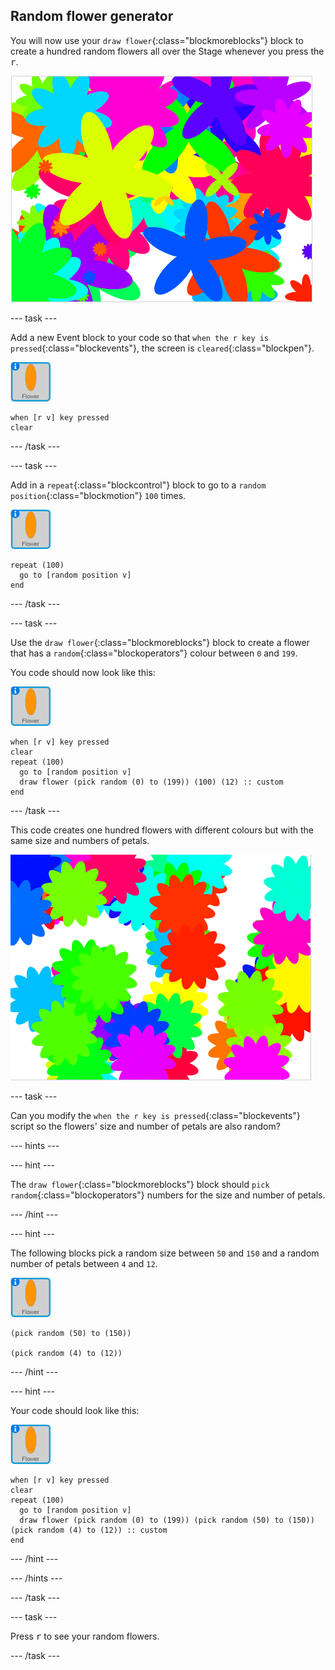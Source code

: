 ## Random flower generator

You will now use your `draw flower`{:class="blockmoreblocks"} block to create a hundred random flowers all over the Stage whenever you press the <kbd>r</kbd>.

![random flowers](images/flower-random.png)

--- task ---

Add a new Event block to your code so that `when the r key is pressed`{:class="blockevents"}, the screen is `cleared`{:class="blockpen"}.

![flower sprite](images/flower-sprite.png)

```blocks
when [r v] key pressed
clear
```

--- /task ---

--- task ---

Add in a `repeat`{:class="blockcontrol"} block to go to a `random position`{:class="blockmotion"} `100` times.

![flower sprite](images/flower-sprite.png)

```blocks
repeat (100)
  go to [random position v]
end
```

--- /task ---

--- task ---

Use the `draw flower`{:class="blockmoreblocks"} block to create a flower that has a `random`{:class="blockoperators"} colour between `0` and `199`.

You code should now look like this:

![flower sprite](images/flower-sprite.png)

```blocks
when [r v] key pressed
clear
repeat (100) 
  go to [random position v]
  draw flower (pick random (0) to (199)) (100) (12) :: custom
end
```

--- /task ---

This code creates one hundred flowers with different colours but with the same size and numbers of petals. 

![flowers just with random colours](images/flower-random-colour.png)

--- task ---

Can you modify the `when the r key is pressed`{:class="blockevents"} script so the flowers' size and number of petals are also random?

--- hints ---

--- hint ---

The `draw flower`{:class="blockmoreblocks"} block should `pick random`{:class="blockoperators"} numbers for the size and number of petals.

--- /hint ---

--- hint ---

The following blocks pick a random size between `50` and `150` and a random number of petals between `4` and `12`.

![flower sprite](images/flower-sprite.png)

```blocks
(pick random (50) to (150))

(pick random (4) to (12))
```

--- /hint ---

--- hint ---

Your code should look like this:

![flower sprite](images/flower-sprite.png)

```blocks
when [r v] key pressed
clear
repeat (100) 
  go to [random position v]
  draw flower (pick random (0) to (199)) (pick random (50) to (150)) (pick random (4) to (12)) :: custom
end
```

--- /hint ---

--- /hints ---

--- /task ---

--- task ---

Press <kbd>r</kbd> to see your random flowers.

--- /task ---


